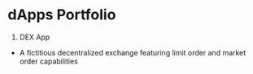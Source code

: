 # dApps Portfolio

1. DEX App
- A fictitious decentralized exchange featuring limit order and market order capabilities
